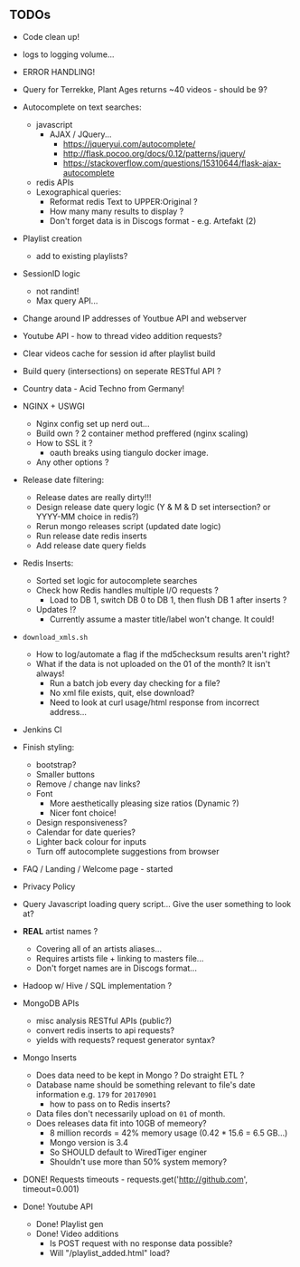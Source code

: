 ## TODOs

- Code clean up!

- logs to logging volume...

- ERROR HANDLING!

- Query for Terrekke, Plant Ages returns ~40 videos - should be 9?

- Autocomplete on text searches:
  - javascript
    - AJAX / JQuery...
      - <https://jqueryui.com/autocomplete/>
      - <http://flask.pocoo.org/docs/0.12/patterns/jquery/>
      - <https://stackoverflow.com/questions/15310644/flask-ajax-autocomplete>
  - redis APIs
  - Lexographical queries:
    - Reformat redis Text to UPPER:Original ?
    - How many many results to display ?
    - Don't forget data is in Discogs format - e.g. Artefakt (2)

- Playlist creation
  - add to existing playlists?

- SessionID logic
  - not randint!
  - Max query API...

- Change around IP addresses of Youtbue API and webserver

- Youtube API - how to thread video addition requests?

- Clear videos cache for session id after playlist build

- Build query (intersections) on seperate RESTful API ?

- Country data - Acid Techno from Germany!

- NGINX + USWGI
  - Nginx config set up nerd out...
  - Build own ? 2 container method preffered (nginx scaling)
  - How to SSL it ?
    - oauth breaks using tiangulo docker image.
  - Any other options ?

- Release date filtering:
  - Release dates are really dirty!!!
  - Design release date query logic (Y & M & D set intersection? or YYYY-MM choice in redis?)
  - Rerun mongo releases script (updated date logic)
  - Run release date redis inserts
  - Add release date query fields

- Redis Inserts:
  - Sorted set logic for autocomplete searches
  - Check how Redis handles multiple I/O requests ?
    - Load to DB 1, switch DB 0 to DB 1, then flush DB 1 after inserts ? 
  - Updates !?
    - Currently assume a master title/label won't change. It could!

- `download_xmls.sh`
  - How to log/automate a flag if the md5checksum results aren't right?
  - What if the data is not uploaded on the 01 of the month? It isn't always!
    - Run a batch job every day checking for a file?
    - No xml file exists, quit, else download?
    - Need to look at curl usage/html response from incorrect address...

- Jenkins CI

- Finish styling:
  - bootstrap?
  - Smaller buttons
  - Remove / change nav links?
  - Font
    - More aesthetically pleasing size ratios (Dynamic ?)
    - Nicer font choice!
  - Design responsiveness?
  - Calendar for date queries?
  - Lighter back colour for inputs
  - Turn off autocomplete suggestions from browser

- FAQ / Landing / Welcome page - started

- Privacy Policy

- Query Javascript loading query script... Give the user something to look at?

- **REAL** artist names ?
  - Covering all of an artists aliases...
  - Requires artists file + linking to masters file...
  - Don't forget names are in Discogs format...

- Hadoop w/ Hive / SQL implementation ?

- MongoDB APIs
  - misc analysis RESTful APIs (public?)
  - convert redis inserts to api requests?
  - yields with requests? request generator syntax?

- Mongo Inserts
  - Does data need to be kept in Mongo ? Do straight ETL ?
  - Database name should be something relevant to file's date information e.g. `179` for `20170901`
    - how to pass on to Redis inserts?
  - Data files don't necessarily upload on `01` of month.
  - Does releases data fit into 10GB of memeory?
    - 8 million records = 42% memory usage (0.42 * 15.6 = 6.5 GB...)
    - Mongo version is 3.4
    - So SHOULD default to WiredTiger enginer
    - Shouldn't use more than 50% system memory?

- DONE! Requests timeouts - requests.get('http://github.com', timeout=0.001)

- Done! Youtube API
  - Done! Playlist gen
  - Done! Video additions
    - Is POST request with no response data possible?
    - Will "/playlist\_added.html" load?
